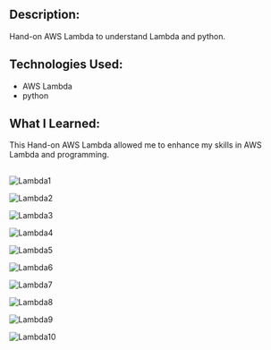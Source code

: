 ## Description: 

Hand-on AWS Lambda to understand Lambda and python.

## Technologies Used: 

  -  AWS Lambda 
  -  python

## What I Learned: 

This Hand-on AWS Lambda allowed me to enhance my skills in AWS Lambda and programming.

## 

![Lambda1](https://github.com/Rawipat40/aws_restart-Lambda/assets/141838218/c932fe66-2159-4ad5-9f52-2b49ed0edff6)

![Lambda2](https://github.com/Rawipat40/aws_restart-Lambda/assets/141838218/642c48cf-5f1b-43c9-9388-53242de0ae58)

![Lambda3](https://github.com/Rawipat40/aws_restart-Lambda/assets/141838218/13515fc5-c596-4368-a8b7-36b17c606bc5)

![Lambda4](https://github.com/Rawipat40/aws_restart-Lambda/assets/141838218/24ae906e-c71a-4a13-8144-3ddea29ffc65)

![Lambda5](https://github.com/Rawipat40/aws_restart-Lambda/assets/141838218/43dc2fc7-a099-4739-bde0-3f26f9e629f9)

![Lambda6](https://github.com/Rawipat40/aws_restart-Lambda/assets/141838218/95c1e51f-d74e-4b3d-8bb1-11fc76574cba)

![Lambda7](https://github.com/Rawipat40/aws_restart-Lambda/assets/141838218/9c76ea65-4e8b-4779-a180-d4d01919256d)

![Lambda8](https://github.com/Rawipat40/aws_restart-Lambda/assets/141838218/26520e26-63cb-4f1a-884b-4bebca9e34a2)

![Lambda9](https://github.com/Rawipat40/aws_restart-Lambda/assets/141838218/aab7f806-d8ed-404a-969a-a5e8d1e90ad5)

![Lambda10](https://github.com/Rawipat40/aws_restart-Lambda/assets/141838218/bca23111-b478-48e7-90ac-e2e92bdb64b5)
